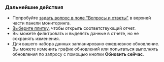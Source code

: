 ### <a name="what-now"></a>Дальнейшие действия
* Попробуйте [задать вопрос в поле "Вопросы и ответы"](../power-bi-q-and-a.md) в верхней части панели мониторинга.
* [Выберите плитку](../service-dashboard-tiles.md), чтобы открыть соответствующий отчет.
* Вы можете фильтровать и выделять данные в отчете, но не сохранять изменения.
* Для вашего набора данных запланировано ежедневное обновление. Вы можете изменить график обновлений или попытаться выполнять обновления по запросу с помощью кнопки **Обновить сейчас**.

